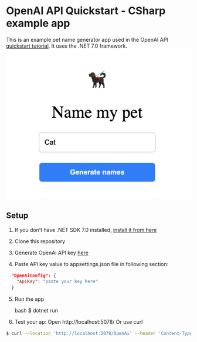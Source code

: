# OpenAI API Quickstart - CSharp example app

This is an example pet name generator app used in the OpenAI API [quickstart tutorial](https://platform.openai.com/docs/quickstart). It uses the .NET 7.0 framework.
![Text box that says name my pet with an icon of a dog](https://github.com/Undermove/openai-quickstart-csharp/blob/main/public/dog.png?raw=true)

## Setup

1. If you don’t have .NET SDK 7.0 installed, [install it from here](https://dotnet.microsoft.com/en-us/download/dotnet/7.0)

2. Clone this repository

3. Generate OpenAi API key [here](https://platform.openai.com/docs/quickstart/add-your-api-key)

4. Paste API key value to appsettings.json file in following section:

```json
  "OpenAiConfig": {
    "ApiKey": "paste your key here"
  }
```


5. Run the app

   bash
   $ dotnet run
   
6. Test your ap: Open http://localhost:5078/ Or use curl

```bash
$ curl --location 'http://localhost:5078/OpenAi' --header 'Content-Type: application/json' --data '{ "Animal": "Cat"}'
```
